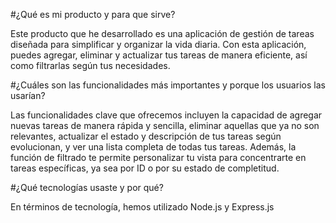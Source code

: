 

#¿Qué es mi producto y para que sirve?


Este producto que he desarrollado es una aplicación de gestión de tareas diseñada para simplificar y organizar la vida diaria. Con esta aplicación, puedes agregar, eliminar y actualizar tus tareas de manera eficiente, así como filtrarlas según tus necesidades.

#¿Cuáles son las funcionalidades más importantes y porque los usuarios las usarían?

Las funcionalidades clave que ofrecemos incluyen la capacidad de agregar nuevas tareas de manera rápida y sencilla, eliminar aquellas que ya no son relevantes, actualizar el estado y descripción de tus tareas según evolucionan, y ver una lista completa de todas tus tareas. Además, la función de filtrado te permite personalizar tu vista para concentrarte en tareas específicas, ya sea por ID o por su estado de completitud.

 #¿Qué tecnologías usaste y por qué?

 En términos de tecnología, hemos utilizado Node.js y Express.js
